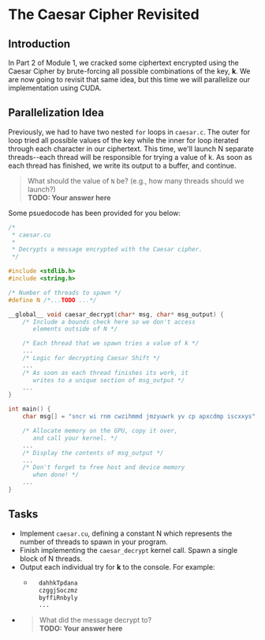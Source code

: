 # The Caesar Cipher Revisited
## Introduction
In Part 2 of Module 1, we cracked some ciphertext encrypted using the Caesar Cipher by brute-forcing all possible combinations of the key, **k**. We are now going to revisit that same idea, but this time we will parallelize our implementation using CUDA.

## Parallelization Idea
Previously, we had to have two nested `for` loops in `caesar.c`. The outer for loop tried all possible values of the key while the inner for loop iterated through each character in our ciphertext. This time, we'll launch N separate threads--each thread will be responsible for trying a value of k. As soon as each thread has finished, we write its output to a buffer, and continue. 

> What should the value of `N` be? (e.g., how many threads should we launch?)\
**TODO: Your answer here**

Some psuedocode has been provided for you below:
```c
/*
 * caesar.cu 
 * 
 * Decrypts a message encrypted with the Caesar cipher.
 */

#include <stdlib.h>
#include <string.h>

/* Number of threads to spawn */
#define N /*...TODO ...*/

__global__ void caesar_decrypt(char* msg, char* msg_output) {
    /* Include a bounds check here so we don't access 
       elements outside of N */

    /* Each thread that we spawn tries a value of k */
    ...
    /* Logic for decrypting Caesar Shift */
    ...
    /* As soon as each thread finishes its work, it
       writes to a unique section of msg_output */
    ...
}

int main() {
    char msg[] = "sncr wi rnm cwzihmmd jmzyuwrk yv cp apxcdmp iscxxys";

    /* Allocate memory on the GPU, copy it over,
       and call your kernel. */
    ...
    /* Display the contents of msg_output */
    ...
    /* Don't forget to free host and device memory
       when done! */
    ...
}
```
## Tasks
* Implement `caesar.cu`, defining a constant N which represents the number of threads to spawn in your program.
* Finish implementing the `caesar_decrypt` kernel call. Spawn a single block of N threads.
* Output each individual try for **k** to the console. For example:
    * ```txt
        dahhkTpdana
        czggjSoczmz
        byffiRnbyly
        ...
      ```
* >What did the message decrypt to?\
**TODO: Your answer here**